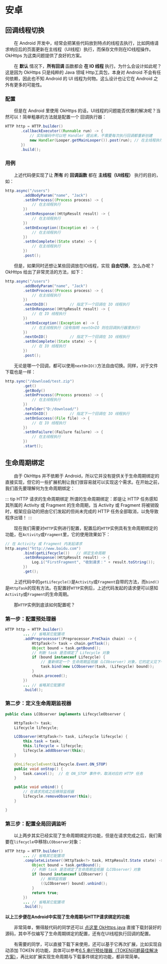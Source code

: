 # 安卓

## 回调线程切换

　　在 Android 开发中，经常会把某些代码放到特点的线程去执行，比如网络请求响应后的页面更新在主线程（UI线程）执行，而保存文件则在IO线程操作。OkHttps 为这类问题提供了良好的方案。

　　在 **默认** 情况下，**所有回调** 函数都会 **在 IO 线程** 执行。为什么会设计如此呢？这是因为 OkHttps 只是纯粹的 Java 领域 Http工具包，本身对 Android 不会有任何依赖，因此也不知 Android 的 UI 线程为何物。这么设计也让它在 Android 之外有更多的可能性。

### 配置

　　但是在 Android 里使用  OkHttps 的话，UI线程的问题能否优雅的解决呢？当然可以！简单粗暴的方法就是配置一个 回调执行器：

 ```java
HTTP http = HTTP.builder()
        .callbackExecutor((Runnable run) -> {
            // 实际编码中可以吧 Handler 提出来，不需要每次执行回调都重新创建
            new Handler(Looper.getMainLooper()).post(run); // 在主线程执行
        })
        .build();
```

### 用例

　　上述代码便实现了让 **所有** 的 **回调函数** 都在 **主线程（UI线程）** 执行的目的，如：

```java
http.async("/users")
        .addBodyParam("name", "Jack")
        .setOnProcess((Process process) -> {
            // 在主线程执行
        })
        .setOnResponse((HttpResult result) -> {
            // 在主线程执行
        })
        .setOnException((Exception e) -> {
            // 在主线程执行
        })
        .setOnComplete((State state) -> {
            // 在主线程执行
        })
        .post();
```
　　但是，如果同时还想让某些回调放在IO线程，实现 **自由切换**，怎么办呢？OkHttps 给出了非常灵活的方法，如下：

```java
http.async("/users")
        .addBodyParam("name", "Jack")
        .setOnProcess((Process process) -> {
            // 在主线程执行
        })
        .nextOnIO()          // 指定下一个回调在 IO 线程执行
        .setOnResponse((HttpResult result) -> {
            // 在 IO 线程执行
        })
        .setOnException((Exception e) -> {
            // 在主线程执行（没有指明 nextOnIO 则在回调执行器里执行）
        })
        .nextOnIO()          // 指定下一个回调在 IO 线程执行
        .setOnComplete((State state) -> {
            // 在 IO 线程执行
        })
        .post();
```
　　无论是哪一个回调，都可以使用`nextOnIO()`方法自由切换。同样，对于文件下载也是一样：

```java
http.sync("/download/test.zip")
        .get()
        .getBody()
        .setOnProcess((Process process) -> {
            // 在主线程执行
        })
        .toFolder("D:/download/")
        .nextOnIO()          // 指定下一个回调在 IO 线程执行
        .setOnSuccess((File file) -> {
            // 在 IO 线程执行
        })
        .setOnFailure((Failure failure) -> {
            // 在主线程执行
        })
        .start();
```

## 生命周期绑定

　　由于 OkHttps 并不依赖于 Android，所以它并没有提供关于生命周期绑定的直接实现，但它的一些扩展机制让我们很容易就可以实现这个需求。在开始之前，我们首先要理解何为生命周期绑定：

::: tip HTTP 请求的生命周期绑定
所谓的生命周期绑定：即是让 HTTP 任务感知其所属的 Activity 或 Fragment 的生命周期，当  Activity 或 Fragment 将被销毁时，框架应自动的把由它们发起的但尚未完成的 HTTP 任务全部取消，以免导致程序出错！
:::

　　现在我们需要对`HTTP`实例进行配置，配置后的`HTTP`实例具有生命周期绑定的功能，在`Activity`或`Fragment`里，它的使用效果如下：

```java
// 在 Activity 或 Fragment 内发起请求
http.async("http://www.baidu.com")
        .bind(getLifecycle())   // 绑定生命周期
        .setOnResponse((HttpResult result) -> {
            Log.i("FirstFragment", "收到请求：" + result.toString());
        })
        .get();
```
　　上述代码中的`getLifecycle()`是`Activity`或`Fragment`自带的方法，而`bind()`是`HttpTask`的现有方法。在配置好`HTTP`实例后，上述代码发起的请求便可以感知`Activity`或`Fragment`的生命周期。

　　那`HTTP`实例到底该如何配置呢？

### 第一步：配置预处理器

```java
HTTP http = HTTP.builder()
        ... // 省略其它配置项
        .addPreprocessor((Preprocessor.PreChain chain) -> {
            HttpTask<?> task = chain.getTask();
            Object bound = task.getBound();
            // 判断 task 是否绑定了 Lifecycle 对象
            if (bound instanceof Lifecycle) {
                // 重新绑定一个 生命周期监视器（LCObserver）对象，它的定义见下一步
                task.bind(new LCObserver(task, (Lifecycle) bound));
            }
            chain.proceed();
        })
        ... // 省略其它配置项
        .build();
```

### 第二步：定义生命周期监视器

```java
public class LCObserver implements LifecycleObserver {

    HttpTask<?> task;
    Lifecycle lifecycle;

    LCObserver(HttpTask<?> task, Lifecycle lifecycle) {
        this.task = task;
        this.lifecycle = lifecycle;
        lifecycle.addObserver(this);
    }

    @OnLifecycleEvent(Lifecycle.Event.ON_STOP)
    public void onStop() {
        task.cancel();  // 在 ON_STOP 事件中，取消对应的 HTTP 任务
    }

    public void unbind() {
        // 在请求完成之后移除监视器
        lifecycle.removeObserver(this);
    }

}
```

### 第三步：配置全局回调监听

　　以上两步其实已经实现了生命周期绑定的功能，但是在请求完成之后，我们需要在`lifecycle`中移除`LCObserver`对象：

```java
HTTP http = HTTP.builder()
        ... // 省略其它配置项
        .completeListener((HttpTask<?> task, HttpResult.State state) -> {
            Object bound = task.getBound();
            // 判断 task 是否绑定了生命周期监视器（LCObserver）对象
            if (bound instanceof LCObserver) {
                // 解绑监视器
                ((LCObserver) bound).unbind();
            }
            return true;
        })
        ... // 省略其它配置项
        .build();
```

**以上三步便在Android中实现了生命周期与HTTP请求绑定的功能**

　　非常简单，懒得敲代码的同学还可以 [点这里 OkHttps.java](https://gitee.com/ejlchina-zhxu/okhttps-android-demo/blob/master/app/src/main/java/com/flower/myapplication/http/OkHttps.java) 直接下载封装好的源码，其中不仅编写了生命周期绑定的配置，还有在UI线程执行回调的配置。

　　有需要的同学，可以直接下载下来使用，还可以基于它再次扩展，比如实现自动添加 TOKEN 的功能，具体可以参考[6.5 串行预处理器（TOKEN问题最佳解决方案）](#65-串行预处理器token问题最佳解决方案)，再比如扩展实现生命周期与下载事件绑定的功能，都非常简单。
